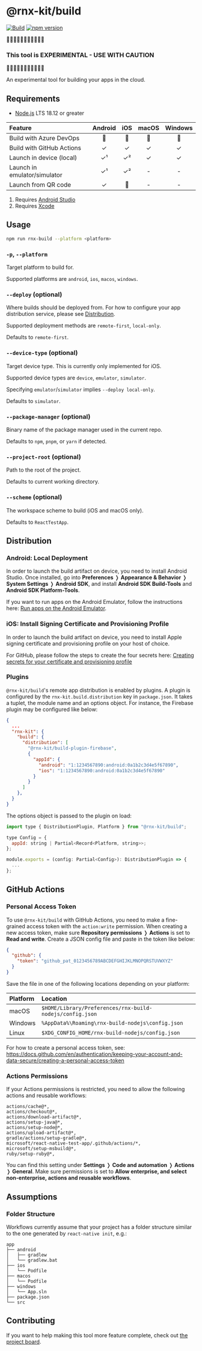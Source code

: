 # @rnx-kit/build

[![Build](https://github.com/microsoft/rnx-kit/actions/workflows/build.yml/badge.svg)](https://github.com/microsoft/rnx-kit/actions/workflows/build.yml)
[![npm version](https://img.shields.io/npm/v/@rnx-kit/build)](https://www.npmjs.com/package/@rnx-kit/build)

🚧🚧🚧🚧🚧🚧🚧🚧🚧🚧🚧

### This tool is EXPERIMENTAL - USE WITH CAUTION

🚧🚧🚧🚧🚧🚧🚧🚧🚧🚧🚧

An experimental tool for building your apps in the cloud.

## Requirements

- [Node.js](https://nodejs.org/en/download/) LTS 18.12 or greater

| Feature                      | Android | iOS | macOS | Windows |
| :--------------------------- | :-----: | :-: | :---: | :-----: |
| Build with Azure DevOps      |   🚧    | 🚧  |  🚧   |   🚧    |
| Build with GitHub Actions    |    ✓    |  ✓  |   ✓   |    ✓    |
| Launch in device (local)     |   ✓¹    | ✓²  |   ✓   |    ✓    |
| Launch in emulator/simulator |   ✓¹    | ✓²  |   -   |    -    |
| Launch from QR code          |    ✓    | 🚧  |   -   |    -    |

1. Requires [Android Studio](https://developer.android.com/studio)
2. Requires [Xcode](https://developer.apple.com/xcode/)

## Usage

```sh
npm run rnx-build --platform <platform>
```

### `-p`, `--platform`

Target platform to build for.

Supported platforms are `android`, `ios`, `macos`, `windows`.

### `--deploy` (optional)

Where builds should be deployed from. For how to configure your app distribution
service, please see [Distribution](#distribution).

Supported deployment methods are `remote-first`, `local-only`.

Defaults to `remote-first`.

### `--device-type` (optional)

Target device type. This is currently only implemented for iOS.

Supported device types are `device`, `emulator`, `simulator`.

Specifying `emulator`/`simulator` implies `--deploy local-only`.

Defaults to `simulator`.

### `--package-manager` (optional)

Binary name of the package manager used in the current repo.

Defaults to `npm`, `pnpm`, or `yarn` if detected.

### `--project-root` (optional)

Path to the root of the project.

Defaults to current working directory.

### `--scheme` (optional)

The workspace scheme to build (iOS and macOS only).

Defaults to `ReactTestApp`.

## Distribution

### Android: Local Deployment

In order to launch the build artifact on device, you need to install Android
Studio. Once installed, go into **Preferences** ❭ **Appearance & Behavior** ❭
**System Settings** ❭ **Android SDK**, and install **Android SDK Build-Tools**
and **Android SDK Platform-Tools**.

If you want to run apps on the Android Emulator, follow the instructions here:
[Run apps on the Android Emulator](https://developer.android.com/studio/run/emulator).

### iOS: Install Signing Certificate and Provisioning Profile

In order to launch the build artifact on device, you need to install Apple
signing certificate and provisioning profile on your host of choice.

For GitHub, please follow the steps to create the four secrets here:
[Creating secrets for your certificate and provisioning profile](https://docs.github.com/en/actions/deployment/deploying-xcode-applications/installing-an-apple-certificate-on-macos-runners-for-xcode-development#creating-secrets-for-your-certificate-and-provisioning-profile)

### Plugins

`@rnx-kit/build`'s remote app distribution is enabled by plugins. A plugin is
configured by the `rnx-kit.build.distribution` key in `package.json`. It takes a
tuplet, the module name and an options object. For instance, the Firebase plugin
may be configured like below:

```json
{
  ...
  "rnx-kit": {
    "build": {
      "distribution": [
        "@rnx-kit/build-plugin-firebase",
        {
          "appId": {
            "android": "1:1234567890:android:0a1b2c3d4e5f67890",
            "ios": "1:1234567890:android:0a1b2c3d4e5f67890"
          }
        }
      ]
    },
  }
}
```

The options object is passed to the plugin on load:

```js
import type { DistributionPlugin, Platform } from "@rnx-kit/build";

type Config = {
  appId: string | Partial<Record<Platform, string>>;
};

module.exports = (config: Partial<Config>): DistributionPlugin => {
  ...
};
```

## GitHub Actions

### Personal Access Token

To use `@rnx-kit/build` with GitHub Actions, you need to make a fine-grained
access token with the `action:write` permission. When creating a new access
token, make sure **Repository permissions** ❭ **Actions** is set to **Read and
write**. Create a JSON config file and paste in the token like below:

```json
{
  "github": {
    "token": "github_pat_0123456789ABCDEFGHIJKLMNOPQRSTUVWXYZ"
  }
}
```

Save the file in one of the following locations depending on your platform:

| Platform | Location                                                 |
| :------- | :------------------------------------------------------- |
| macOS    | `$HOME/Library/Preferences/rnx-build-nodejs/config.json` |
| Windows  | `%AppData%\Roaming\rnx-build-nodejs\config.json`         |
| Linux    | `$XDG_CONFIG_HOME/rnx-build-nodejs/config.json`          |

For how to create a personal access token, see:
https://docs.github.com/en/authentication/keeping-your-account-and-data-secure/creating-a-personal-access-token

### Actions Permissions

If your Actions permissions is restricted, you need to allow the following
actions and reusable workflows:

```
actions/cache@*,
actions/checkout@*,
actions/download-artifact@*,
actions/setup-java@*,
actions/setup-node@*,
actions/upload-artifact@*,
gradle/actions/setup-gradle@*,
microsoft/react-native-test-app/.github/actions/*,
microsoft/setup-msbuild@*,
ruby/setup-ruby@*,
```

You can find this setting under **Settings** ❭ **Code and automation** ❭
**Actions** ❭ **General**. Make sure permissions is set to **Allow enterprise,
and select non-enterprise, actions and reusable workflows**.

## Assumptions

### Folder Structure

Workflows currently assume that your project has a folder structure similar to
the one generated by `react-native init`, e.g.:

    app
    ├── android
    │   ├── gradlew
    │   └── gradlew.bat
    ├── ios
    │   └── Podfile
    ├── macos
    │   └── Podfile
    ├── windows
    │   └── App.sln
    ├── package.json
    └── src

## Contributing

If you want to help making this tool more feature complete, check out
[the project board](https://github.com/orgs/microsoft/projects/283/views/1?query=is%3Aopen+sort%3Aupdated-desc&filterQuery=-status%3A%22%E2%9C%85+Done%22+epic%3A%22RN+Build%22).
